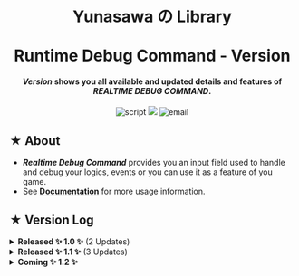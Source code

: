 <!--    -->
<h1 align="center"> 
Yunasawa の Library <br></br>
Runtime Debug Command - Version 
</h1>

<h4 align="center"> <b><i>Version</i></b> shows you all available and updated details and features of <i>REALTIME DEBUG COMMAND</i>.</h4>

<p align="center">
 <img src="https://img.shields.io/badge/Script-VERSION-red.svg" alt="script">
 <img src="https://img.shields.io/badge/Debug%20Command-008F64">
 <img src="https://img.shields.io/badge/Contact-yunasawa200@gmail.com-purple.svg" alt="email">
</p>

<h2> ★ About </h2>

- <b><i>Realtime Debug Command</i></b> provides you an input field used to handle and debug your logics, events or you can use it as a feature of you game. 
- See <a href="https://github.com/Yunasawa/Realtime-Debug-Command/blob/main/README.md"><b>Documentation</b></a> for more usage information.

<h2> ★ Version Log </h2>

<details>
 <summary><b>Released ✨ 1.0 ✨</b> (2 Updates)</summary>
 <br>
 <img align="right" src="https://github.com/Yunasawa/Realtime-Debug-Command/assets/113672166/00f6e25e-b98e-45cb-978d-399d55a08373">
 <b><i>✓ Detail Added</i></b>: <b>Command Prompt</b> helps you to see the rest of command that you're typing, the suggestion will be the first one in suggestions list and it will show up in faded color. You can press <kbd>Tab</kbd> to automatically finish that command.
 <br></br>
 <img align="right" src="https://github.com/Yunasawa/Realtime-Debug-Command/assets/113672166/89f69b3a-ee33-477f-8a73-26931b8f02a7">
 <b><i>✓ Detail Added</i></b>: <b>Suggestion Panel</b> shows you the suggestions for the command you're typing, you can easily disable this panel or decide the maximum amount of suggestions can appear inside <kbd>DebugCommandEditor</kbd> component.
 <br></br><br></br>
</details>

<details>
 <summary><b>Released ✨ 1.1 ✨</b> (3 Updates)</summary>
 <br>
 <b><i>✓ Detail Added</i></b>: Now you can press <b>Slash</b> <kbd>/</kbd> to turn on Debug Command
 <br></br>
 <img align="right" src="https://github.com/Yunasawa/Realtime-Debug-Command/assets/113672166/fa577ebf-67ac-4e16-8298-3005deca1985">
 <b><i>✓ Detail Added</i></b>: <b>Command Message</b> shows the results of commands you executed. You can customize your own messages for commands you created and change the maximum amount of commands showed on Log Panel. 
 <br></br><br></br><br></br>
 <img align="right" src="https://github.com/Yunasawa/Realtime-Debug-Command/assets/113672166/0d406aba-0d01-4bc6-8ba0-9a3556601105">
 <b><i>✓ Detail Added</i></b>: <b>Command History</b> gives you ability to rewrite the executed commands by pressing <kbd>Up Arrow</kbd> or <kbd>Down Arrow</kbd>.
 <br></br>
 <br></br>
</details>

<details>
 <summary><b>Coming ✨ 1.2 ✨</b></summary>
 <br>
</details>



